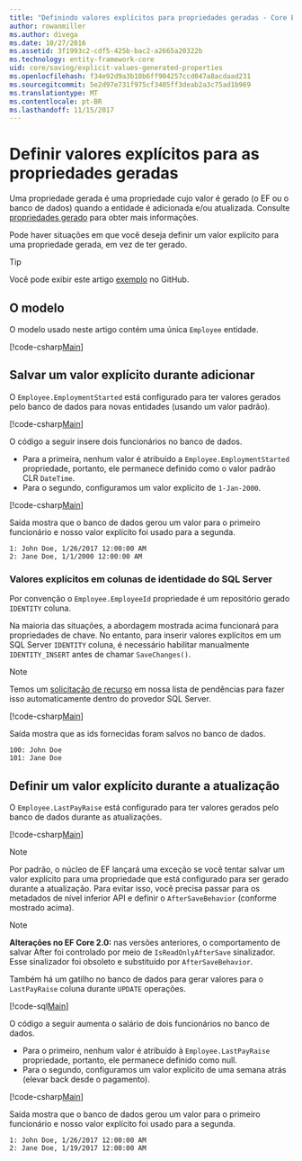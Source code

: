 ```yaml
---
title: "Definindo valores explícitos para propriedades geradas - Core EF"
author: rowanmiller
ms.author: divega
ms.date: 10/27/2016
ms.assetid: 3f1993c2-cdf5-425b-bac2-a2665a20322b
ms.technology: entity-framework-core
uid: core/saving/explicit-values-generated-properties
ms.openlocfilehash: f34e92d9a3b10b6ff904257ccd047a8acdaad231
ms.sourcegitcommit: 5e2d97e731f975cf3405ff3deab2a3c75ad1b969
ms.translationtype: MT
ms.contentlocale: pt-BR
ms.lasthandoff: 11/15/2017
---
```

# <a name="setting-explicit-values-for-generated-properties"></a>Definir valores explícitos para as propriedades geradas

Uma propriedade gerada é uma propriedade cujo valor é gerado (o EF ou o banco de dados) quando a entidade é adicionada e/ou atualizada. Consulte [propriedades gerado](../modeling/generated-properties.md) para obter mais informações.

Pode haver situações em que você deseja definir um valor explícito para uma propriedade gerada, em vez de ter gerado.

> [!TIP]  
> Você pode exibir este artigo [exemplo](https://github.com/aspnet/EntityFramework.Docs/tree/master/samples/core/Saving/Saving/ExplicitValuesGenerateProperties/) no GitHub.

## <a name="the-model"></a>O modelo

O modelo usado neste artigo contém uma única `Employee` entidade.

[!code-csharp[Main](../../../samples/core/Saving/Saving/ExplicitValuesGenerateProperties/Employee.cs#Sample)]

## <a name="saving-an-explicit-value-during-add"></a>Salvar um valor explícito durante adicionar

O `Employee.EmploymentStarted` está configurado para ter valores gerados pelo banco de dados para novas entidades (usando um valor padrão).

[!code-csharp[Main](../../../samples/core/Saving/Saving/ExplicitValuesGenerateProperties/EmployeeContext.cs#EmploymentStarted)]

O código a seguir insere dois funcionários no banco de dados.
* Para a primeira, nenhum valor é atribuído a `Employee.EmploymentStarted` propriedade, portanto, ele permanece definido como o valor padrão CLR `DateTime`.
* Para o segundo, configuramos um valor explícito de `1-Jan-2000`.

[!code-csharp[Main](../../../samples/core/Saving/Saving/ExplicitValuesGenerateProperties/Sample.cs#EmploymentStarted)]

Saída mostra que o banco de dados gerou um valor para o primeiro funcionário e nosso valor explícito foi usado para a segunda.

``` Console
1: John Doe, 1/26/2017 12:00:00 AM
2: Jane Doe, 1/1/2000 12:00:00 AM
```

### <a name="explicit-values-into-sql-server-identity-columns"></a>Valores explícitos em colunas de identidade do SQL Server

Por convenção o `Employee.EmployeeId` propriedade é um repositório gerado `IDENTITY` coluna.

Na maioria das situações, a abordagem mostrada acima funcionará para propriedades de chave. No entanto, para inserir valores explícitos em um SQL Server `IDENTITY` coluna, é necessário habilitar manualmente `IDENTITY_INSERT` antes de chamar `SaveChanges()`.

> [!NOTE]  
> Temos um [solicitação de recurso](https://github.com/aspnet/EntityFramework/issues/703) em nossa lista de pendências para fazer isso automaticamente dentro do provedor SQL Server.

[!code-csharp[Main](../../../samples/core/Saving/Saving/ExplicitValuesGenerateProperties/Sample.cs#EmployeeId)]

Saída mostra que as ids fornecidas foram salvos no banco de dados.

``` Console
100: John Doe
101: Jane Doe
```

## <a name="setting-an-explicit-value-during-update"></a>Definir um valor explícito durante a atualização

O `Employee.LastPayRaise` está configurado para ter valores gerados pelo banco de dados durante as atualizações.

[!code-csharp[Main](../../../samples/core/Saving/Saving/ExplicitValuesGenerateProperties/EmployeeContext.cs#LastPayRaise)]

> [!NOTE]  
> Por padrão, o núcleo de EF lançará uma exceção se você tentar salvar um valor explícito para uma propriedade que está configurado para ser gerado durante a atualização. Para evitar isso, você precisa passar para os metadados de nível inferior API e definir o `AfterSaveBehavior` (conforme mostrado acima).

> [!NOTE]  
> **Alterações no EF Core 2.0:** nas versões anteriores, o comportamento de salvar After foi controlado por meio de `IsReadOnlyAfterSave` sinalizador. Esse sinalizador foi obsoleto e substituído por `AfterSaveBehavior`.

Também há um gatilho no banco de dados para gerar valores para o `LastPayRaise` coluna durante `UPDATE` operações.

[!code-sql[Main](../../../samples/core/Saving/Saving/ExplicitValuesGenerateProperties/employee_UPDATE.sql)]

O código a seguir aumenta o salário de dois funcionários no banco de dados.
* Para o primeiro, nenhum valor é atribuído à `Employee.LastPayRaise` propriedade, portanto, ele permanece definido como null.
* Para o segundo, configuramos um valor explícito de uma semana atrás (elevar back desde o pagamento).

[!code-csharp[Main](../../../samples/core/Saving/Saving/ExplicitValuesGenerateProperties/Sample.cs#LastPayRaise)]

Saída mostra que o banco de dados gerou um valor para o primeiro funcionário e nosso valor explícito foi usado para a segunda.

``` Console
1: John Doe, 1/26/2017 12:00:00 AM
2: Jane Doe, 1/19/2017 12:00:00 AM
```
